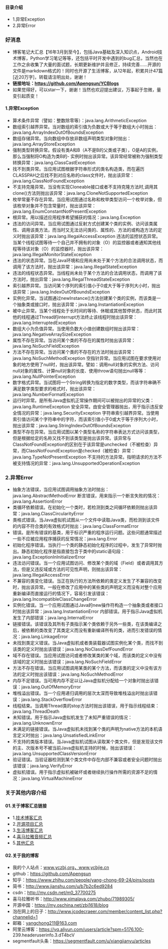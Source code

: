 #### 目录介绍
- 1.异常Exception
- 2.异常Error



### 好消息
- 博客笔记大汇总【16年3月到至今】，包括Java基础及深入知识点，Android技术博客，Python学习笔记等等，还包括平时开发中遇到的bug汇总，当然也在工作之余收集了大量的面试题，长期更新维护并且修正，持续完善……开源的文件是markdown格式的！同时也开源了生活博客，从12年起，积累共计47篇[近20万字]，转载请注明出处，谢谢！
- **链接地址：https://github.com/Apengsun/YCBlogs**
- 如果觉得好，可以star一下，谢谢！当然也欢迎提出建议，万事起于忽微，量变引起质变！


#### 1.异常Exception
- 算术条件异常（譬如：整数除零等）：java.lang.ArithmeticException
- 数组索引越界异常。当对数组的索引值为负数或大于等于数组大小时抛出：java.lang.ArrayIndexOutOfBoundsException
- 数组存储异常。当向数组中存放非数组声明类型对象时抛出：java.lang.ArrayStoreException
- 强制类型转换异常。假设有类A和B（A不是B的父类或子类），O是A的实例，那么当强制将O构造为类B的- 实例时抛出该异常。该异常经常被称为强制类型转换异常：java.lang.ClassCastException
- 找不到类异常。当应用试图根据字符串形式的类名构造类，而在遍历CLASSPAH之后找不到对应名称的class文件时，抛出该异常：java.lang.ClassNotFoundException
- 不支持克隆异常。当没有实现Cloneable接口或者不支持克隆方法时,调用其clone()方法则抛出该异常：java.lang.CloneNotSupportedException
- 枚举常量不存在异常。当应用试图通过名称和枚举类型访问一个枚举对象，但该枚举对象并不包含常量时，抛出该异常：java.lang.EnumConstantNotPresentException
- 根异常。用以描述应用程序希望捕获的情况：java.lang.Exception
- 违法的访问异常。当应用试图通过反射方式创建某个类的实例、访问该类属性、调用该类方法，而当时又无法访问类的、属性的、方法的或构造方法的定义时抛出该异常：java.lang.IllegalAccessException
违法的监控状态异常。当某个线程试图等待一个自己并不拥有的对象（O）的监控器或者通知其他线程等待该对象（O）的监控器时，抛出该异常：java.lang.IllegalMonitorStateException
- 违法的状态异常。当在Java环境和应用尚未处于某个方法的合法调用状态，而调用了该方法时，抛出该异常：java.lang.IllegalStateException
- 违法的线程状态异常。当线程尚未处于某个方法的合法调用状态，而调用了该方法时，抛出异常：java.lang.IllegalThreadStateException
- 索引越界异常。当访问某个序列的索引值小于0或大于等于序列大小时，抛出该异常：java.lang.IndexOutOfBoundsException
- 实例化异常。当试图通过newInstance()方法创建某个类的实例，而该类是一个抽象类或接口时，抛出该异常：java.lang.InstantiationException
- 被中止异常。当某个线程处于长时间的等待、休眠或其他暂停状态，而此时其他的线程通过Thread的interrupt方法终止该线程时抛出该异常：java.lang.InterruptedException
- 数组大小为负值异常。当使用负数大小值创建数组时抛出该异常：java.lang.NegativeArraySizeException
- 属性不存在异常。当访问某个类的不存在的属性时抛出该异常：java.lang.NoSuchFieldException
- 方法不存在异常。当访问某个类的不存在的方法时抛出该异常：java.lang.NoSuchMethodException
空指针异常。当应用试图在要求使用对象的地方使用了null时，抛出该异常。譬如：调用null对象的实例方法、访问null对象的属性、计算null对象的长度、使用throw语句抛出null等等：java.lang.NullPointerException
- 数字格式异常。当试图将一个String转换为指定的数字类型，而该字符串确不满足数字类型要求的格式时，抛出该异常：java.lang.NumberFormatException
- 运行时异常。是所有Java虚拟机正常操作期间可以被抛出的异常的父类：java.lang.RuntimeException
安全异常。由安全管理器抛出，用于指示违反安全情况的异常：java.lang.SecurityException
字符串索引越界异常。当使用索引值访问某个字符串中的字符，而该索引值小于0或大于等于序列大小时，抛出该异常：java.lang.StringIndexOutOfBoundsException
- 类型不存在异常。当应用试图以某个类型名称的字符串表达方式访问该类型，但是根据给定的名称又找不到该类型是抛出该异常。该异常与ClassNotFoundException的区别在于该异常是unchecked（不被检查）异常，而ClassNotFoundException是checked（被检查）异常：java.lang.TypeNotPresentException
不支持的方法异常。指明请求的方法不被支持情况的异常：java.lang.UnsupportedOperationException 





### 2.异常Error
- 抽象方法错误，当应用试图调用抽象方法时抛出：java.lang.AbstractMethodError
断言错误，用来指示一个断言失败的情况：java.lang.AssertionError
- 类循环依赖错误。在初始化一个类时，若检测到类之间循环依赖则抛出该异常：java.lang.ClassCircularityError
- 类格式错误。当Java虚拟机试图从一个文件中读取Java类，而检测到该文件的内容不符合类的有效格式时抛出：java.lang.ClassFormatError
- 错误。是所有错误的基类，用于标识严重的程序运行问题。这些问题通常描述一些不应被应用程序捕获的反常情况：java.lang.Error
- 初始化程序错误。当执行一个类的静态初始化程序的过程中，发生了异常时抛出。静态初始化程序是指直接包含于类中的static语句段：java.lang.ExceptionInInitializerError
- 违法访问错误。当一个应用试图访问、修改某个类的域（Field）或者调用其方法，但是又违反域或方法的可见性声明，则抛出该异常：java.lang.IllegalAccessError
- 不兼容的类变化错误。当正在执行的方法所依赖的类定义发生了不兼容的改变时，抛出该异常。一般在修改了应用中的某些类的声明定义而没有对整个应用重新编译而直接运行的情况下，容易引发该错误：java.lang.IncompatibleClassChangeError
- 实例化错误。当一个应用试图通过Java的new操作符构造一个抽象类或者接口时抛出该异常：java.lang.InstantiationError
内部错误。用于指示Java虚拟机发生了内部错误：java.lang.InternalError
- 链接错误。该错误及其所有子类指示某个类依赖于另外一些类，在该类编译之后，被依赖的类改变了其类定义而没有重新编译所有的类，进而引发错误的情况：java.lang.LinkageError
- 未找到类定义错误。当Java虚拟机或者类装载器试图实例化某个类，而找不到该类的定义时抛出该错误：java.lang.NoClassDefFoundError
- 域不存在错误。当应用试图访问或者修改某类的某个域，而该类的定义中没有该域的定义时抛出该错误：java.lang.NoSuchFieldError
- 方法不存在错误。当应用试图调用某类的某个方法，而该类的定义中没有该方法的定义时抛出该错误：java.lang.NoSuchMethodError
- 内存不足错误。当可用内存不足以让Java虚拟机分配给一个对象时抛出该错误：java.lang.OutOfMemoryError
- 堆栈溢出错误。当一个应用递归调用的层次太深而导致堆栈溢出时抛出该错误：java.lang.StackOverflowError
- 线程结束。当调用Thread类的stop方法时抛出该错误，用于指示线程结束：java.lang.ThreadDeath
- 未知错误。用于指示Java虚拟机发生了未知严重错误的情况：java.lang.UnknownError
- 未满足的链接错误。当Java虚拟机未找到某个类的声明为native方法的本机语言定义时抛出：java.lang.UnsatisfiedLinkError
- 不支持的类版本错误。当Java虚拟机试图从读取某个类文件，但是发现该文件的主、次版本号不被当前Java虚拟机支持的时候，抛出该错误：java.lang.UnsupportedClassVersionError
- 验证错误。当验证器检测到某个类文件中存在内部不兼容或者安全问题时抛出该错误：java.lang.VerifyError
- 虚拟机错误。用于指示虚拟机被破坏或者继续执行操作所需的资源不足的情况：java.lang.VirtualMachineError



### 关于其他内容介绍
#### 01.关于博客汇总链接
- 1.[技术博客汇总](https://www.jianshu.com/p/614cb839182c)
- 2.[开源项目汇总](https://blog.csdn.net/m0_37700275/article/details/80863574)
- 3.[生活博客汇总](https://blog.csdn.net/m0_37700275/article/details/79832978)
- 4.[喜马拉雅音频汇总](https://www.jianshu.com/p/f665de16d1eb)
- 5.[其他汇总](https://www.jianshu.com/p/53017c3fc75d)



#### 02.关于我的博客
- 我的个人站点：www.yczbj.org，www.ycbjie.cn
- github：https://github.com/Apengsun
- 知乎：https://www.zhihu.com/people/yang-chong-69-24/pins/posts
- 简书：http://www.jianshu.com/u/b7b2c6ed9284
- csdn：http://my.csdn.net/m0_37700275
- 喜马拉雅听书：http://www.ximalaya.com/zhubo/71989305/
- 开源中国：https://my.oschina.net/zbj1618/blog
- 泡在网上的日子：http://www.jcodecraeer.com/member/content_list.php?channelid=1
- 邮箱：yangchong211@163.com
- 阿里云博客：https://yq.aliyun.com/users/article?spm=5176.100- 239.headeruserinfo.3.dT4bcV
- segmentfault头条：https://segmentfault.com/u/xiangjianyu/articles



